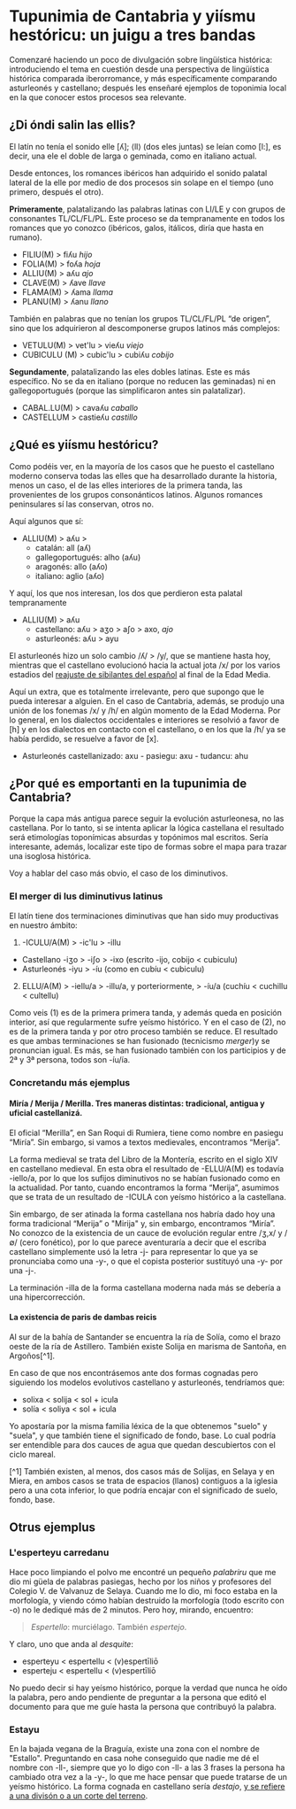 # Tupunimia de Cantabria y yiísmu hestóricu: un juigu a tres bandas

Comenzaré haciendo un poco de divulgación sobre lingüística histórica: introduciendo el tema en cuestión desde una perspectiva de lingüística histórica comparada iberorromance, y más específicamente comparando asturleonés y castellano; después les enseñaré ejemplos de toponimia local en la que conocer estos procesos sea relevante.

## ¿Di óndi salin las ellis?

El latín no tenía el sonido elle [ʎ]; ⟨ll⟩ (dos eles juntas) se leían como [l:], es decir, una ele el doble de larga o geminada, como en italiano actual. 

Desde entonces, los romances ibéricos han adquirido el sonido palatal lateral de la elle por medio de dos procesos sin solape en el tiempo (uno primero, después el otro).

**Primeramente**, palatalizando las palabras latinas con LI/LE y con grupos de consonantes TL/CL/FL/PL. Este proceso se da tempranamente en todos los romances que yo conozco (ibéricos, galos, itálicos, diría que hasta en rumano).

- FILIU(M) > fiʎu *hijo*
- FOLIA(M) > foʎa *hoja*
- ALLIU(M) > aʎu *ajo*
- CLAVE(M) > ʎave  *llave*
- FLAMA(M) > ʎama *llama*
- PLANU(M) > ʎanu *llano*

También en palabras que no tenían los grupos TL/CL/FL/PL “de origen”, sino que los adquirieron al descomponerse grupos latinos más complejos:

- VETULU(M) > vet'lu > vieʎu *viejo*
- CUBICULU (M) > cubic'lu > cubiʎu *cobijo*

**Segundamente**, palatalizando las eles dobles latinas. Este es más específico. No se da en italiano (porque no reducen las geminadas) ni en gallegoportugués (porque las simplificaron antes sin palatalizar).

- CABAL.LU(M) > cavaʎu *caballo*
- CASTELLUM > castieʎu *castillo*


## ¿Qué es yiísmu hestóricu?

Como podéis ver, en la mayoría de los casos que he puesto el castellano moderno conserva todas las elles que ha desarrollado durante la historia, menos un caso, el de las elles interiores de la primera tanda, las provenientes de los grupos consonánticos latinos.
Algunos romances peninsulares sí las conservan, otros no.

Aquí algunos que sí:

- ALLIU(M) > aʎu >
	- catalán: all (aʎ)
	- gallegoportugués: alho (aʎu)
	- aragonés: allo (aʎo)
	- italiano: aglio (aʎo)

Y aquí, los que nos interesan, los dos que perdieron esta palatal tempranamente

- ALLIU(M) > aʎu
	- castellano: aʎu > aʒo > aʃo > axo, *ajo*
	- asturleonés: aʎu > ayu

El asturleonés hizo un solo cambio /ʎ/ > /y/, que se mantiene hasta hoy, mientras que el castellano evolucionó hacia la actual jota /x/ por los varios estadios del [reajuste de sibilantes del español](https://es.wikipedia.org/wiki/Reajuste_de_las_sibilantes_del_idioma_español) al final de la Edad Media.

Aquí un extra, que es totalmente irrelevante, pero que supongo que le pueda interesar a alguien. En el caso de Cantabria, además, se produjo una unión de los fonemas /x/ y /h/ en algún momento de la Edad Moderna. Por lo general, en los dialectos occidentales e interiores se resolvió a favor de [h] y en los dialectos en contacto con el castellano, o en los que la /h/ ya se había perdido, se resuelve a favor de [x].

- Asturleonés castellanizado: axu
        - pasiegu: axu
        - tudancu: ahu

## ¿Por qué es emportanti en la tupunimia de Cantabria?
Porque la capa más antigua parece seguir la evolución asturleonesa, no las castellana. Por lo tanto, si se intenta aplicar la lógica castellana el resultado será etimologías toponímicas absurdas y  topónimos mal escritos. 
Sería interesante, además, localizar este tipo de formas sobre el mapa para trazar una isoglosa histórica.

Voy a hablar del caso más obvio, el caso de los diminutivos.

### El merger di lus diminutivus latinus
El latín tiene dos terminaciones diminutivas que han sido muy productivas en nuestro ámbito:

1. -ICULU/A(M) > -ic'lu > -illu 
 - Castellano -iʒo > -iʃo > -ixo (escrito -ijo, cobijo < cubiculu)
 - Asturleonés -iyu > -íu (como en cubíu < cubiculu)
2. ELLU/A(M) > -iellu/a > -illu/a, y porteriormente, > -íu/a (cuchíu < cuchillu < cultellu)

Como veis (1) es de la primera primera tanda, y además queda en posición interior, así que regularmente sufre yeísmo histórico. Y en el caso de (2), no es de la primera tanda y por otro proceso también se reduce. El resultado es que ambas terminaciones se han fusionado (tecnicismo *merger*)y se pronuncian igual. Es más, se han fusionado también con los participios y de 2ª y 3ª persona, todos son -íu/ía.

### Concretandu más ejemplus

#### Miría / Merija / Merilla. Tres maneras distintas: tradicional, antigua y uficial castellanizá.

El oficial “Merilla”, en San Roqui di Rumiera, tiene como nombre en pasiegu “Miría”. Sin embargo, si vamos a textos medievales, encontramos “Merija”. 

La forma medieval se trata del Libro de la Montería, escrito en el siglo XIV en castellano medieval. En esta obra el resultado de -ELLU/A(M) es todavía -iello/a, por lo que los sufijos diminutivos no se habían fusionado como en la actualidad. Por tanto, cuando encontramos la forma “Merija”, asumimos que se trata de un resultado de -ICULA con yeísmo histórico a la castellana. 

Sin embargo, de ser atinada la forma castellana nos habría dado hoy una forma tradicional “Merija” o "Mirija" y, sin embargo, encontramos “Miría”. 
No conozco de la existencia de un cauce de evolución regular entre /ʒ,x/ y /∅/ (cero fonético), por lo que parece aventuraría a decir que el escriba castellano simplemente usó la letra -j- para representar lo que ya se pronunciaba como una -y-, o que el copista posterior sustituyó una -y- por una -j-. 

La terminación -illa de la forma castellana moderna nada más se debería a una hipercorrección.

#### La existencia de paris de dambas reicis

Al sur de la bahía de Santander se encuentra la ría de Solía, como el brazo oeste de la ría de Astillero. También existe Solija en marisma de Santoña, en Argoños[^1].

En caso de que nos encontrásemos ante dos formas cognadas pero siguiendo los modelos evolutivos castellano y asturleonés, tendríamos que:

 - solixa < solija < sol + icula
 - solía < soliya < sol + icula

Yo apostaría por la misma familia léxica de la que obtenemos "suelo" y "suela", y que también tiene el significado de fondo, base. Lo cual podría ser entendible para dos cauces de agua que quedan descubiertos con el ciclo mareal. 

[^1] También existen, al menos, dos casos más de Solijas, en Selaya y en Miera, en ambos casos se trata de espacios (llanos) contiguos a la iglesia pero a una cota inferior, lo que podría encajar con el significado de suelo, fondo, base.

## Otrus ejemplus
### L'esperteyu carredanu

Hace poco limpiando el polvo me encontré un pequeño *palabriru* que me dio mi güela de palabras pasiegas, hecho por los niños y profesores del Colegio V. de Valvanuz de Selaya. Cuando me lo dio, mi foco estaba en la morfología, y viendo cómo habían destruido la morfología (todo escrito con -o) no le dediqué más de 2 minutos. Pero hoy, mirando, encuentro: 

> *Espertello*: murciélago. También *espertejo*. 

Y claro, uno que anda al *desquite*:

- esperteyu < espertellu < (v)espertīliō
- esperteju < espertellu < (v)espertīliō

No puedo decir si hay yeísmo histórico, porque la verdad que nunca he oído la palabra, pero ando pendiente de preguntar a la persona que editó el documento para que me guíe hasta la persona que contribuyó la palabra. 

### Estayu

En la bajada vegana de la Braguía, existe una zona con el nombre de "Estallo". Preguntando en casa nohe conseguido que nadie me dé el nombre con -ll-, siempre que yo lo digo con -ll- a las 3 frases la persona ha cambiado otra vez a la -y-, lo que me hace pensar que puede tratarse de un yeísmo histórico. La forma cognada en castellano sería *destajo*, [y se refiere a una divisón o a un corte del terreno](https://mas.lne.es/diccionario/palabra/30660).


